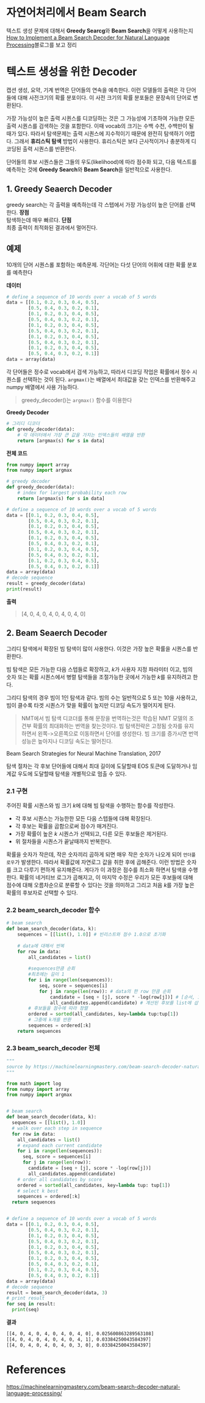 # 자연어처리에서 Beam Search
텍스트 생성 문제에 대해서 **Greedy Searcg**와 **Beam Search**을 어떻게 사용하는지 [How to Implement a Beam Search Decoder for Natural Language Processing](https://machinelearningmastery.com/beam-search-decoder-natural-language-processing/)블로그를 보고 정리

# 텍스트 생성을 위한 Decoder
캡션 생성, 요약, 기계 번역은 단어들의 연속을 예측한다. 이런 모델들의 출력은 각 단어들에 대해 사전크기의 확률 분포이다. 이 사전 크기의 확률 분포들은 문장속의 단어로 변환된다.  
  
가장 가능성이 높은 출력 시퀀스를 디코딩하는 것은 그 가능성에 기초하여 가능한 모든 출력 시퀀스를 검색하는 것을 포함한다. 이때 vocab의 크기는 수백 수천, 수백만이 될때가 있다. 따라서 
탐색문제는 출력 시퀀스에 지수적이기 때문에 완전히 탐색하기 어렵다. 그래서 **휴리스틱 탐색** 방법이 사용한다. 휴리스틱은 보다 근사적이거나 충분하게 디코딩된 출력 시퀀스를 반환한다.  
  
단어들의 후보 시퀀스들은 그들의 우도(likelihood)에 따라 점수화 되고, 다음 텍스트를 예측하는 것에 **Greedy Search**와 **Beam Search**을 일반적으로 사용한다.

## 1. Greedy Seaerch Decoder
greedy search는 각 출력을 예측하는데 각 스텝에서 가장 가능성이 높은 단어를 선택한다. 
**장점**  
탐색하는데 매우 빠르다.
**단점**  
최종 출력이 최적화된 결과에서 멀어진다.
  
## 예제
10개의 단어 시퀀스롤 포함하는 예측문제. 각단어는 다섯 단어의 어휘에 대한 확률 분포를 예측한다

**데이터**  
```python
# define a sequence of 10 words over a vocab of 5 words
data = [[0.1, 0.2, 0.3, 0.4, 0.5],
		[0.5, 0.4, 0.3, 0.2, 0.1],
		[0.1, 0.2, 0.3, 0.4, 0.5],
		[0.5, 0.4, 0.3, 0.2, 0.1],
		[0.1, 0.2, 0.3, 0.4, 0.5],
		[0.5, 0.4, 0.3, 0.2, 0.1],
		[0.1, 0.2, 0.3, 0.4, 0.5],
		[0.5, 0.4, 0.3, 0.2, 0.1],
		[0.1, 0.2, 0.3, 0.4, 0.5],
		[0.5, 0.4, 0.3, 0.2, 0.1]]
data = array(data)
```
각 단어들은 정수로 vocab에서 검색 가능하고, 따라서 디코딩 작업은 확률에서 정수 시퀀스를 선택하는 것이 된다.
`argmax()`는 배열에서 최대값을 갖는 인덱스를 반환해주고 numpy 배열에서 사용 가능하다.  
> greedy_decoder()는 `argmax()` 함수를 이용한다

**Greedy Decoder**  
```python
# 그리디 디코더
def greedy_decoder(data):
    # 각 데이터에서 가장 큰 값을 가지는 인덱스들의 배열을 반환
	return [argmax(s) for s in data]
```

**전체 코드**
```python
from numpy import array
from numpy import argmax

# greedy decoder
def greedy_decoder(data):
	# index for largest probability each row
	return [argmax(s) for s in data]

# define a sequence of 10 words over a vocab of 5 words
data = [[0.1, 0.2, 0.3, 0.4, 0.5],
		[0.5, 0.4, 0.3, 0.2, 0.1],
		[0.1, 0.2, 0.3, 0.4, 0.5],
		[0.5, 0.4, 0.3, 0.2, 0.1],
		[0.1, 0.2, 0.3, 0.4, 0.5],
		[0.5, 0.4, 0.3, 0.2, 0.1],
		[0.1, 0.2, 0.3, 0.4, 0.5],
		[0.5, 0.4, 0.3, 0.2, 0.1],
		[0.1, 0.2, 0.3, 0.4, 0.5],
		[0.5, 0.4, 0.3, 0.2, 0.1]]
data = array(data)
# decode sequence
result = greedy_decoder(data)
print(result)
```
**출력**
> [4, 0, 4, 0, 4, 0, 4, 0, 4, 0]

## 2. Beam Seaerch Decoder
그리디 탐색에서 확장된 빔 탐색이 많이 사용한다. 이것은 가장 높은 확률을 시퀀스를 반환한다. 
  
빔 탐색은 모든 가능한 다음 스텝들로 확장하고, $k$가 사용자 지정 파라미터 이고, 빔의 숫자 또는  확률 시퀀스에서 병렬 탐색들을 조절가능한 곳에서 가능한 $k$를 유지하려고 한다.  
  
그리디 탐색의 경우 빔이 1인 탐색과 같다. 빔의 수는 일반적으로 5 또는 10을 사용하고, 빔이 클수록 타겟 시퀀스가 맞을 확률이 높지만 디코딩 속도가 떨어지게 된다.  
  
> NMT에서 빔 탐색 디코더를 통해 문장을 번역하는것은 학습된 NMT 모델의 조건부 확률의 최대화하는 번역을 찾는것이다. 빔 탐색전략은 고정됨 숫자를 유지하면서 왼쪽->오른쪽으로 이동하면서 단어를 생성한다. 빔 크기를 증가시면 번역 성능은 높아지나 디코딩 속도는 떨어진다.  
  
Beam Search Strategies for Neural Machine Translation, 2017
  
탐색 절차는 각 후보 단어들에 대해서 최대 길이에 도달할때 EOS 토큰에 도달하거나 임계값 우도에 도달할때 탐색을 개별적으로 멈출 수 있다. 

### 2.1 구현
주어진 확률 시퀀스와 빔 크기 $k$에 대해 빔 탐색을 수행하는 함수를 작성한다.
- 각 후보 시퀀스는 가능한한 모든 다음 스텝들에 대해 확장된다.
- 각 후보는 확률을 곱함으로써 점수가 매겨진다.
- 가장 확률이 높은 $k$ 시퀀스가 선택되고, 다른 모든 후보들은 제거된다.
- 위 절차들을 시퀀스가 끝날때까지 반복한다.
  
확률을 숫자가 작은데, 작은 숫자끼리 곱하게 되면 매우 작은 숫자가 나오게 되어 `언더플로우`가 발생한다. 따라서 확률값에 자연로그 값을 취한 후에 곱해준다. 이런 방법은 숫자를 크고 다루기 편하게 유지해준다. 게다가 이 과정은 점수를 최소화 하면서 탐색을 수행한다. 확률의 네거티브 로그가 곱해지고, 이 마지막 수정은 우리가 모든 후보들에 대해 점수에 대해 오름차순으로 분류할 수 있다는 것을 의미하고 그리고 처음 $k$를 가장 높은 확률의 후보자로 선택할 수 있다.

### 2.2 beam_search_decoder 함수
```python
# beam search
def beam_search_decoder(data, k):
	sequences = [[list(), 1.0]] # 빈리스트와 점수 1.0으로 초기화
	
	# data에 대해서 반복
	for row in data:
		all_candidates = list()
		
		#sequences만큼 순회
		#최초에는 길이 1
		for i in range(len(sequences)):
			seq, score = sequences[i]
			for j in range(len(row)): # data의 한 row 만큼 순회
				candidate = [seq + [j], score * -log(row[j])] # [순서, 1.0 * -log(row의 j번째 요소)] 
				all_candidates.append(candidate) # 계산된 후보를 list에 삽입
		# 후보들을 점수에 따라 정렬
		ordered = sorted(all_candidates, key=lambda tup:tup[1])
		# 그중에 k개를 반환
		sequences = ordered[:k]
	return sequences
```

### 2.3 beam_search_decoder 전체
```python
"""
source by https://machinelearningmastery.com/beam-search-decoder-natural-language-processing/
"""

from math import log
from numpy import array
from numpy import argmax


# beam search
def beam_search_decoder(data, k):
  sequences = [[list(), 1.0]]
  # walk over each step in sequence
  for row in data:
    all_candidates = list()
    # expand each current candidate
    for i in range(len(sequences)):
      seq, score = sequences[i]
      for j in range(len(row)):
        candidate = [seq + [j], score * -log(row[j])]
        all_candidates.append(candidate)
    # order all candidates by score
    ordered = sorted(all_candidates, key=lambda tup: tup[1])
    # select k best
    sequences = ordered[:k]
  return sequences


# define a sequence of 10 words over a vocab of 5 words
data = [[0.1, 0.2, 0.3, 0.4, 0.5],
        [0.5, 0.4, 0.3, 0.2, 0.1],
        [0.1, 0.2, 0.3, 0.4, 0.5],
        [0.5, 0.4, 0.3, 0.2, 0.1],
        [0.1, 0.2, 0.3, 0.4, 0.5],
        [0.5, 0.4, 0.3, 0.2, 0.1],
        [0.1, 0.2, 0.3, 0.4, 0.5],
        [0.5, 0.4, 0.3, 0.2, 0.1],
        [0.1, 0.2, 0.3, 0.4, 0.5],
        [0.5, 0.4, 0.3, 0.2, 0.1]]
data = array(data)
# decode sequence
result = beam_search_decoder(data, 3)
# print result
for seq in result:
  print(seq)
```
**결과**
```sh
[[4, 0, 4, 0, 4, 0, 4, 0, 4, 0], 0.025600863289563108]
[[4, 0, 4, 0, 4, 0, 4, 0, 4, 1], 0.03384250043584397]
[[4, 0, 4, 0, 4, 0, 4, 0, 3, 0], 0.03384250043584397]
```
# References
https://machinelearningmastery.com/beam-search-decoder-natural-language-processing/